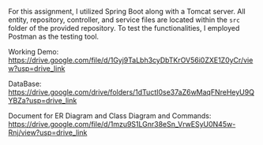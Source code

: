 For this assignment, I utilized Spring Boot along with a Tomcat server. All entity, repository, controller, and service files are located within the `src` folder of the provided repository. To test the functionalities, I employed Postman as the testing tool.

Working Demo: https://drive.google.com/file/d/1Gyj9TaLbh3cyDbTKrOV56i0ZXE1Z0yCr/view?usp=drive_link

DataBase: https://drive.google.com/drive/folders/1dTuctI0se37aZ6wMaqFNreHeyU9QYBZa?usp=drive_link

Document for ER Diagram and Class Diagram and Commands: https://drive.google.com/file/d/1mzu9S1LGnr38eSn_VrwESyU0N45w-Rnj/view?usp=drive_link

